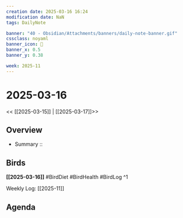 ```yaml
---
creation date: 2025-03-16 16:24
modification date: NaN
tags: DailyNote

banner: "40 - Obsidian/Attachments/banners/daily-note-banner.gif"
cssclass: noyaml
banner_icon: 💌
banner_x: 0.5
banner_y: 0.38

week: 2025-11
---
```


# 2025-03-16

<< [[2025-03-15]] | [[2025-03-17]]>>


## Overview
- Summary :: 
## Birds
**[[2025-03-16]]**
#BirdDiet 
#BirdHealth 
#BirdLog 
^1

Weekly Log: [[2025-11]]

## Agenda


